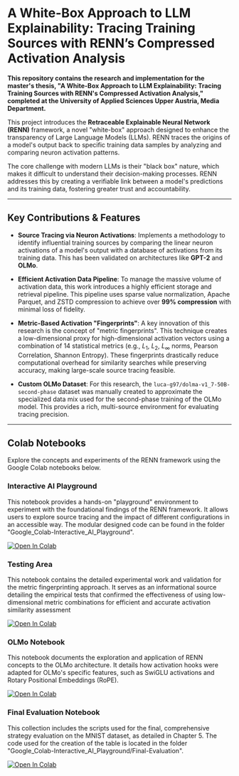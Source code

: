 # A White-Box Approach to LLM Explainability: Tracing Training Sources with RENN’s Compressed Activation Analysis

**This repository contains the research and implementation for the master's thesis, "A White-Box Approach to LLM Explainability: Tracing Training Sources with RENN's Compressed Activation Analysis," completed at the University of Applied Sciences Upper Austria, Media Department.** 

This project introduces the **Retraceable Explainable Neural Network (RENN)** framework, a novel "white-box" approach designed to enhance the transparency of Large Language Models (LLMs). RENN traces the origins of a model's output back to specific training data samples by analyzing and comparing neuron activation patterns.

The core challenge with modern LLMs is their "black box" nature, which makes it difficult to understand their decision-making processes. RENN addresses this by creating a verifiable link between a model's predictions and its training data, fostering greater trust and accountability.

---

## Key Contributions & Features

* **Source Tracing via Neuron Activations**: Implements a methodology to identify influential training sources by comparing the linear neuron activations of a model's output with a database of activations from its training data. This has been validated on architectures like **GPT-2** and **OLMo**.
  
* **Efficient Activation Data Pipeline**: To manage the massive volume of activation data, this work introduces a highly efficient storage and retrieval pipeline. This pipeline uses sparse value normalization, Apache Parquet, and ZSTD compression to achieve over **99% compression** with minimal loss of fidelity.
  
* **Metric-Based Activation "Fingerprints"**: A key innovation of this research is the concept of "metric fingerprints". This technique creates a low-dimensional proxy for high-dimensional activation vectors using a combination of 14 statistical metrics (e.g., $L_{1}$, $L_{2}$, $L_{\infty}$ norms, Pearson Correlation, Shannon Entropy). These fingerprints drastically reduce computational overhead for similarity searches while preserving accuracy, making large-scale source tracing feasible.
  
* **Custom OLMo Dataset**: For this research, the `luca-g97/dolma-v1_7-50B-second-phase` dataset was manually created to approximate the specialized data mix used for the second-phase training of the OLMo model. This provides a rich, multi-source environment for evaluating tracing precision.

---

## Colab Notebooks

Explore the concepts and experiments of the RENN framework using the Google Colab notebooks below.

### Interactive AI Playground

This notebook provides a hands-on "playground" environment to experiment with the foundational findings of the RENN framework. It allows users to explore source tracing and the impact of different configurations in an accessible way. The modular designed code can be found in the folder "Google_Colab-Interactive_AI_Playground".

[![Open In Colab](https://colab.research.google.com/assets/colab-badge.svg)](https://colab.research.google.com/drive/1lApBBKHaF7xl0NQ5-gcwV5Mr5wHWHVlq?usp=sharing)

### Testing Area

This notebook contains the detailed experimental work and validation for the metric fingerprinting approach. It serves as an informational source detailing the empirical tests that confirmed the effectiveness of using low-dimensional metric combinations for efficient and accurate activation similarity assessment

[![Open In Colab](https://colab.research.google.com/assets/colab-badge.svg)](https://github.com/luca-g97/Master-Thesis/blob/main/Testing_Area.ipynb)

### OLMo Notebook

This notebook documents the exploration and application of RENN concepts to the OLMo architecture. It details how activation hooks were adapted for OLMo's specific features, such as SwiGLU activations and Rotary Positional Embeddings (RoPE).

[![Open In Colab](https://colab.research.google.com/assets/colab-badge.svg)](https://github.com/luca-g97/Master-Thesis/blob/main/OLMO_Playground.ipynb)

### Final Evaluation Notebook

This collection includes the scripts used for the final, comprehensive strategy evaluation on the MNIST dataset, as detailed in Chapter 5. The code used for the creation of the table is located in the folder "Google_Colab-Interactive_AI_Playground/Final-Evaluation".

[![Open In Colab](https://colab.research.google.com/assets/colab-badge.svg)](https://colab.research.google.com/drive/1DClthGU46S0vywJZBIxelkA9F0LwAmMF?usp=sharing)
